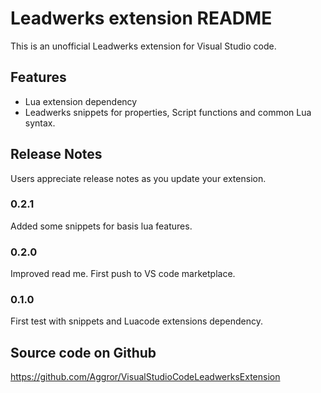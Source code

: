# Leadwerks extension README
This is an unofficial Leadwerks extension for Visual Studio code. 

## Features
- Lua extension dependency
- Leadwerks snippets for properties, Script functions and common Lua syntax.


## Release Notes
Users appreciate release notes as you update your extension.

### 0.2.1
Added some snippets for basis lua features.

### 0.2.0
Improved read me. First push to VS code marketplace.

### 0.1.0
First test with snippets and Luacode extensions dependency.

## Source code on Github
https://github.com/Aggror/VisualStudioCodeLeadwerksExtension

